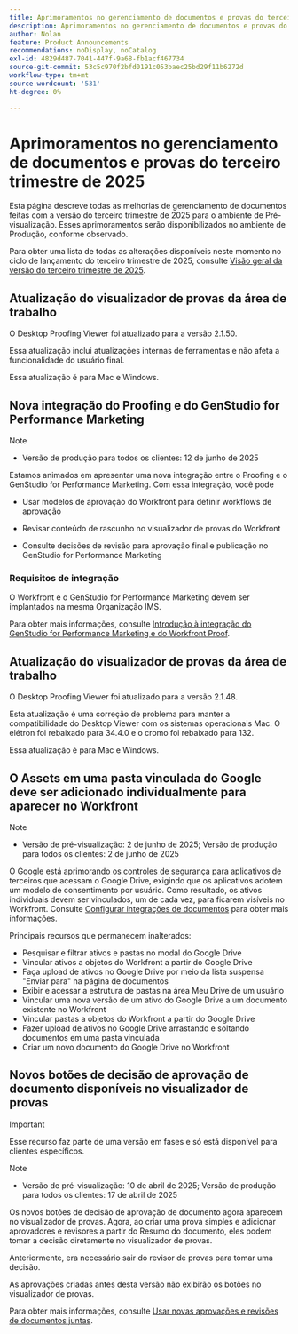 ```yaml
---
title: Aprimoramentos no gerenciamento de documentos e provas do terceiro trimestre de 2025
description: Aprimoramentos no gerenciamento de documentos e provas do terceiro trimestre de 2025
author: Nolan
feature: Product Announcements
recommendations: noDisplay, noCatalog
exl-id: 4829d487-7041-447f-9a68-fb1acf467734
source-git-commit: 53c5c970f2bfd0191c053baec25bd29f11b6272d
workflow-type: tm+mt
source-wordcount: '531'
ht-degree: 0%

---
```


# Aprimoramentos no gerenciamento de documentos e provas do terceiro trimestre de 2025

Esta página descreve todas as melhorias de gerenciamento de documentos feitas com a versão do terceiro trimestre de 2025 para o ambiente de Pré-visualização. Esses aprimoramentos serão disponibilizados no ambiente de Produção, conforme observado.

Para obter uma lista de todas as alterações disponíveis neste momento no ciclo de lançamento do terceiro trimestre de 2025, consulte [Visão geral da versão do terceiro trimestre de 2025](/help/quicksilver/product-announcements/product-releases/25-q3-release-activity/25-q3-release-overview.md).

<!--## Adobe Express and Workfront Proof integration

We are excited to announce a new integration between Adobe Express and Workfront Proof.

With this integration, you can 

* Streamline collaboration between creative, legal, and compliance teams to reduce time-to-publish while maintaining oversight  

* Conduct for deep reviews using drawing markups, annotations, and commenting with the Workfront proofing viewer 

* Meet enterprise compliance standards with electronic signatures and full audit logs 

* Require approval on any remixed files from an Express branded template  

* Map an Express template to a multi-stage review and approval workflow using advanced proof templates

Note: The integration must be enabled for your accounts by the Adobe Product Team.

For more information, see [Get started with the Adobe Express and Workfront Proof integration](/help/quicksilver/workfront-integrations-and-apps/review-and-approval-integrations/wf-proof-and-express.md).
-->

## Atualização do visualizador de provas da área de trabalho

O Desktop Proofing Viewer foi atualizado para a versão 2.1.50.

Essa atualização inclui atualizações internas de ferramentas e não afeta a funcionalidade do usuário final.

Essa atualização é para Mac e Windows.

## Nova integração do Proofing e do GenStudio for Performance Marketing

>[!NOTE]
>
>* Versão de produção para todos os clientes: 12 de junho de 2025

Estamos animados em apresentar uma nova integração entre o Proofing e o GenStudio for Performance Marketing. Com essa integração, você pode

* Usar modelos de aprovação do Workfront para definir workflows de aprovação

* Revisar conteúdo de rascunho no visualizador de provas do Workfront

* Consulte decisões de revisão para aprovação final e publicação no GenStudio for Performance Marketing

### Requisitos de integração

O Workfront e o GenStudio for Performance Marketing devem ser implantados na mesma Organização IMS.

Para obter mais informações, consulte [Introdução à integração do GenStudio for Performance Marketing e do Workfront Proof](/help/quicksilver/workfront-integrations-and-apps/review-and-approval-integrations/wf-proof-and-genstudio.md).

## Atualização do visualizador de provas da área de trabalho

O Desktop Proofing Viewer foi atualizado para a versão 2.1.48.

Esta atualização é uma correção de problema para manter a compatibilidade do Desktop Viewer com os sistemas operacionais Mac. O elétron foi rebaixado para 34.4.0 e o cromo foi rebaixado para 132.

Essa atualização é para Mac e Windows.


## O Assets em uma pasta vinculada do Google deve ser adicionado individualmente para aparecer no Workfront

>[!NOTE]
>
>* Versão de pré-visualização: 2 de junho de 2025; Versão de produção para todos os clientes: 2 de junho de 2025

O Google está [aprimorando os controles de segurança](https://workspace.google.com/blog/product-announcements/enhancing-security-controls-for-google-drive-third-party-apps) para aplicativos de terceiros que acessam o Google Drive, exigindo que os aplicativos adotem um modelo de consentimento por usuário. Como resultado, os ativos individuais devem ser vinculados, um de cada vez, para ficarem visíveis no Workfront. Consulte [Configurar integrações de documentos](/help/quicksilver/administration-and-setup/configure-integrations/configure-document-integrations.md) para obter mais informações.

Principais recursos que permanecem inalterados:

* Pesquisar e filtrar ativos e pastas no modal do Google Drive
* Vincular ativos a objetos do Workfront a partir do Google Drive
* Faça upload de ativos no Google Drive por meio da lista suspensa &quot;Enviar para&quot; na página de documentos
* Exibir e acessar a estrutura de pastas na área Meu Drive de um usuário
* Vincular uma nova versão de um ativo do Google Drive a um documento existente no Workfront
* Vincular pastas a objetos do Workfront a partir do Google Drive
* Fazer upload de ativos no Google Drive arrastando e soltando documentos em uma pasta vinculada
* Criar um novo documento do Google Drive no Workfront


## Novos botões de decisão de aprovação de documento disponíveis no visualizador de provas

>[!IMPORTANT]
>
>Esse recurso faz parte de uma versão em fases e só está disponível para clientes específicos.

>[!NOTE]
>
>* Versão de pré-visualização: 10 de abril de 2025; Versão de produção para todos os clientes: 17 de abril de 2025

Os novos botões de decisão de aprovação de documento agora aparecem no visualizador de provas. Agora, ao criar uma prova simples e adicionar aprovadores e revisores a partir do Resumo do documento, eles podem tomar a decisão diretamente no visualizador de provas.

Anteriormente, era necessário sair do revisor de provas para tomar uma decisão.

As aprovações criadas antes desta versão não exibirão os botões no visualizador de provas.

Para obter mais informações, consulte [Usar novas aprovações e revisões de documentos juntas](/help/quicksilver/review-and-approve-work/document-reviews-and-approvals/doc-approvals-and-proofing.md).
